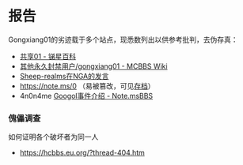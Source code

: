 # 报告
Gongxiang01的劣迹载于多个站点，现悉数列出以供参考批判，去伪存真：

- [共享01 - 锑星百科](https://antimony.fandom.com/zh/wiki/共享01)
- [其他永久封禁用户/gongxiang01 - MCBBS Wiki](https://mcbbs.wiki/wiki/其他永久封禁用户/gongxiang01)
- [Sheep-realms在NGA的发言](https://ngabbs.com/read.php?tid=40327979&page=7#post1strow133)
- https://note.ms/0 （易被篡改，可见[存档](notems0-archive.txt)）
- 4n0n4me [Googol事件介绍 - Note.msBBS](https://bbs.notems.xyz/d/304-googolshi-jian-jie-shao)

### 傀儡调查
如何证明各个破坏者为同一人
- https://hcbbs.eu.org/?thread-404.htm
